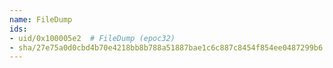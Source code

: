 ```yaml
---
name: FileDump
ids:
- uid/0x100005e2  # FileDump (epoc32)
- sha/27e75a0d0cbd4b70e4218bb8b788a51887bae1c6c887c8454f854ee0487299b6  # FileDump 35.0 kB (epoc32)
---
```

